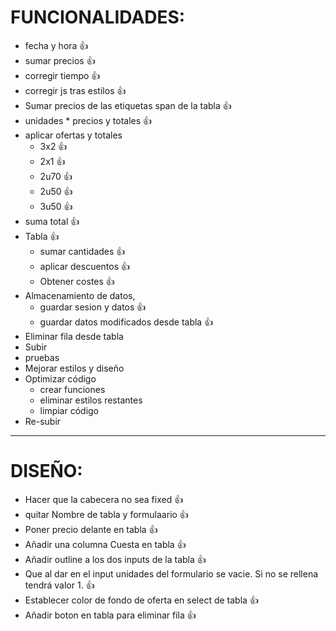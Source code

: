 # FUNCIONALIDADES:
- fecha y hora 👍
- sumar precios 👍
- corregir tiempo 👍
- corregir js tras estilos 👍
- Sumar precios de las etiquetas span de la tabla 👍
- unidades * precios y totales 👍
- aplicar ofertas y totales
    - 3x2 👍
    - 2x1 👍
    - 2u70 👍
    - 2u50 👍
    - 3u50 👍
- suma total 👍
- Tabla 👍
    - sumar cantidades 👍
    - aplicar descuentos 👍
    - Obtener costes 👍
- Almacenamiento de datos,
    - guardar sesion y datos 👍
    - guardar datos modificados desde tabla 👍
- Eliminar fila desde tabla
- Subir
- pruebas
- Mejorar estilos y diseño
- Optimizar código
    - crear funciones
    - eliminar estilos restantes
    - limpiar código
- Re-subir


-----------------
# DISEÑO:
- Hacer que la cabecera no sea fixed 👍
- quitar Nombre de tabla y formulaario 👍
- Poner precio delante en tabla 👍
- Añadir una columna Cuesta en tabla 👍
- Añadir outline a los dos inputs de la tabla 👍
- Que al dar en el input unidades del formulario se vacie. Si no se rellena tendrá valor 1. 👍
- Establecer color de fondo de oferta en select de tabla 👍
- Añadir boton en tabla para eliminar fila  👍
